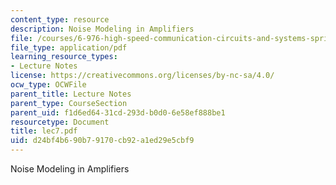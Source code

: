 ```yaml
---
content_type: resource
description: Noise Modeling in Amplifiers
file: /courses/6-976-high-speed-communication-circuits-and-systems-spring-2003/d24bf4b690b79170cb92a1ed29e5cbf9_lec7.pdf
file_type: application/pdf
learning_resource_types:
- Lecture Notes
license: https://creativecommons.org/licenses/by-nc-sa/4.0/
ocw_type: OCWFile
parent_title: Lecture Notes
parent_type: CourseSection
parent_uid: f1d6ed64-31cd-293d-b0d0-6e58ef888be1
resourcetype: Document
title: lec7.pdf
uid: d24bf4b6-90b7-9170-cb92-a1ed29e5cbf9
---
```

Noise Modeling in Amplifiers
